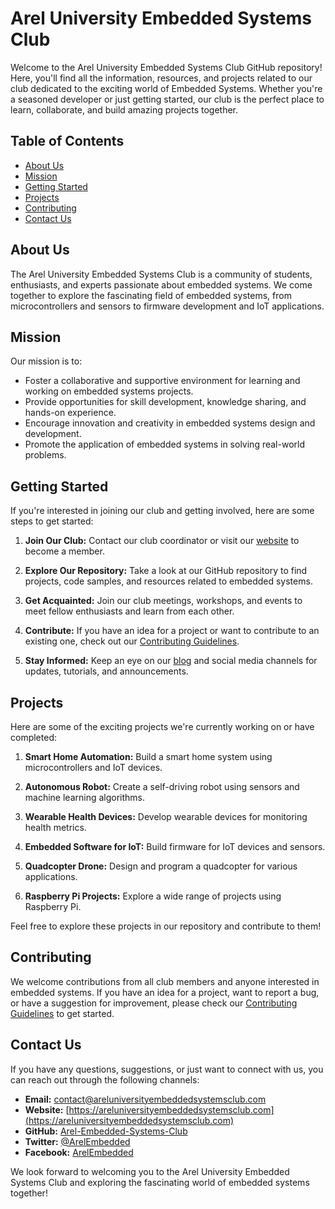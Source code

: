 # Arel University Embedded Systems Club

Welcome to the Arel University Embedded Systems Club GitHub repository! Here, you'll find all the information, resources, and projects related to our club dedicated to the exciting world of Embedded Systems. Whether you're a seasoned developer or just getting started, our club is the perfect place to learn, collaborate, and build amazing projects together.

## Table of Contents
- [About Us](#about-us)
- [Mission](#mission)
- [Getting Started](#getting-started)
- [Projects](#projects)
- [Contributing](#contributing)
- [Contact Us](#contact-us)

## About Us

The Arel University Embedded Systems Club is a community of students, enthusiasts, and experts passionate about embedded systems. We come together to explore the fascinating field of embedded systems, from microcontrollers and sensors to firmware development and IoT applications.

## Mission

Our mission is to:

- Foster a collaborative and supportive environment for learning and working on embedded systems projects.
- Provide opportunities for skill development, knowledge sharing, and hands-on experience.
- Encourage innovation and creativity in embedded systems design and development.
- Promote the application of embedded systems in solving real-world problems.

## Getting Started

If you're interested in joining our club and getting involved, here are some steps to get started:

1. **Join Our Club:** Contact our club coordinator or visit our [website](https://areluniversityembeddedsystemsclub.com) to become a member.

2. **Explore Our Repository:** Take a look at our GitHub repository to find projects, code samples, and resources related to embedded systems.

3. **Get Acquainted:** Join our club meetings, workshops, and events to meet fellow enthusiasts and learn from each other.

4. **Contribute:** If you have an idea for a project or want to contribute to an existing one, check out our [Contributing Guidelines](CONTRIBUTING.md).

5. **Stay Informed:** Keep an eye on our [blog](https://arelembedded.blog) and social media channels for updates, tutorials, and announcements.

## Projects

Here are some of the exciting projects we're currently working on or have completed:

1. **Smart Home Automation:** Build a smart home system using microcontrollers and IoT devices.

2. **Autonomous Robot:** Create a self-driving robot using sensors and machine learning algorithms.

3. **Wearable Health Devices:** Develop wearable devices for monitoring health metrics.

4. **Embedded Software for IoT:** Build firmware for IoT devices and sensors.

5. **Quadcopter Drone:** Design and program a quadcopter for various applications.

6. **Raspberry Pi Projects:** Explore a wide range of projects using Raspberry Pi.

Feel free to explore these projects in our repository and contribute to them!

## Contributing

We welcome contributions from all club members and anyone interested in embedded systems. If you have an idea for a project, want to report a bug, or have a suggestion for improvement, please check our [Contributing Guidelines](CONTRIBUTING.md) to get started.

## Contact Us

If you have any questions, suggestions, or just want to connect with us, you can reach out through the following channels:

- **Email:** contact@areluniversityembeddedsystemsclub.com
- **Website:** [https://areluniversityembeddedsystemsclub.com](https://areluniversityembeddedsystemsclub.com)
- **GitHub:** [Arel-Embedded-Systems-Club](https://github.com/Arel-Embedded-Systems-Club)
- **Twitter:** [@ArelEmbedded](https://twitter.com/ArelEmbedded)
- **Facebook:** [ArelEmbedded](https://www.facebook.com/ArelEmbedded)

We look forward to welcoming you to the Arel University Embedded Systems Club and exploring the fascinating world of embedded systems together!
